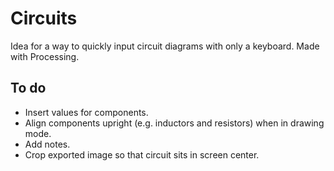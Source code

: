 # Circuits

Idea for a way to quickly input circuit diagrams with only a keyboard. Made with Processing.

## To do
- Insert values for components.
- Align components upright (e.g. inductors and resistors) when in drawing mode.
- Add notes.
- Crop exported image so that circuit sits in screen center.
